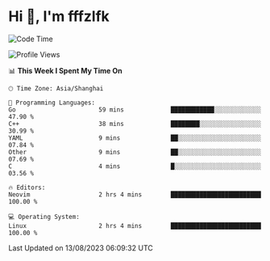 # Hi 👋, I'm fffzlfk

<!--START_SECTION:waka-->
![Code Time](http://img.shields.io/badge/Code%20Time-346%20hrs%2036%20mins-blue)

![Profile Views](http://img.shields.io/badge/Profile%20Views-13-blue)

📊 **This Week I Spent My Time On** 

```text
🕑︎ Time Zone: Asia/Shanghai

💬 Programming Languages: 
Go                       59 mins             ████████████░░░░░░░░░░░░░   47.90 % 
C++                      38 mins             ████████░░░░░░░░░░░░░░░░░   30.99 % 
YAML                     9 mins              ██░░░░░░░░░░░░░░░░░░░░░░░   07.84 % 
Other                    9 mins              ██░░░░░░░░░░░░░░░░░░░░░░░   07.69 % 
C                        4 mins              █░░░░░░░░░░░░░░░░░░░░░░░░   03.56 % 

🔥 Editors: 
Neovim                   2 hrs 4 mins        █████████████████████████   100.00 % 

💻 Operating System: 
Linux                    2 hrs 4 mins        █████████████████████████   100.00 % 
```


 Last Updated on 13/08/2023 06:09:32 UTC
<!--END_SECTION:waka-->
